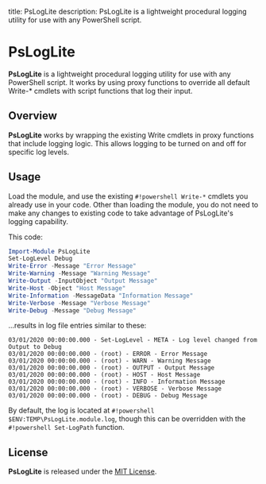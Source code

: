 title: PsLogLite
description: PsLogLite is a lightweight procedural logging utility for use with any PowerShell script.

# PsLogLite

__PsLogLite__ is a lightweight procedural logging utility for use with any PowerShell script. It works by using proxy functions to override all default Write-* cmdlets with script functions that log their input.

## Overview

__PsLogLite__ works by wrapping the existing Write cmdlets in proxy functions that include logging logic. This allows logging to be turned on and off for specific log levels.

## Usage

Load the module, and use the existing `#!powershell Write-*` cmdlets you already use in your code. Other than loading the module, you do not need to make any changes to existing code to take advantage of PsLogLite's logging capability.

This code:

```powershell
Import-Module PsLogLite
Set-LogLevel Debug
Write-Error -Message "Error Message"
Write-Warning -Message "Warning Message"
Write-Output -InputObject "Output Message"
Write-Host -Object "Host Message"
Write-Information -MessageData "Information Message"
Write-Verbose -Message "Verbose Message"
Write-Debug -Message "Debug Message"
```

...results in log file entries similar to these:

```text
03/01/2020 00:00:00.000 - Set-LogLevel - META - Log level changed from Output to Debug
03/01/2020 00:00:00.000 - (root) - ERROR - Error Message
03/01/2020 00:00:00.000 - (root) - WARN - Warning Message
03/01/2020 00:00:00.000 - (root) - OUTPUT - Output Message
03/01/2020 00:00:00.000 - (root) - HOST - Host Message
03/01/2020 00:00:00.000 - (root) - INFO - Information Message
03/01/2020 00:00:00.000 - (root) - VERBOSE - Verbose Message
03/01/2020 00:00:00.000 - (root) - DEBUG - Debug Message
```

By default, the log is located at `#!powershell $ENV:TEMP\PsLogLite.module.log`, though this can be overridden with the `#!powershell Set-LogPath` function.

## License

__PsLogLite__ is released under the [MIT License](https://github.com/leojackson/PsLogLite/blob/master/LICENSE).
